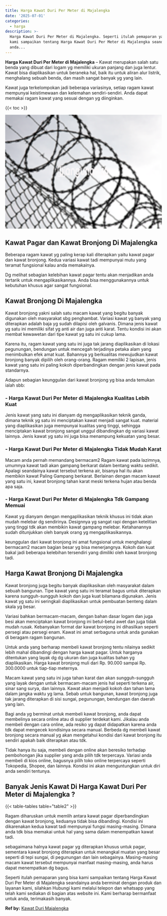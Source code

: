 ```yaml
---
title: Harga Kawat Duri Per Meter di Majalengka
date: '2025-07-01'
categories:
  - harga
description: >-
  Harga Kawat Duri Per Meter di Majalengka. Seperti itulah pemaparan yang bisa
  kami sampaikan tentang Harga Kawat Duri Per Meter di Majalengka seandainya
  anda...
---
```


**Harga Kawat Duri Per Meter di Majalengka** – Kawat merupakan salah satu benda yang dibuat dari logam yg memiliki ukuran panjang dan juga lentur. Kawat bisa diaplikasikan untuk beraneka hal, baik itu untuk aliran alur listrik, menghalang sebuah benda, dan masih sangat banyak yg yang lain.

Kawat juga terkelompokan jadi beberapa variasinya, setiap ragam kawat mempunyai keistimewaan dan kelemahan sendiri-sendiri. Anda dapat memakai ragam kawat yang sesuai dengan yg diinginkan.

{{< toc >}}

![Harga Kawat Duri Per Meter di Majalengka](/images/jual-kawat-murah39.png)

## Kawat Pagar dan Kawat Bronjong Di Majalengka

Beberapa ragam kawat yg paling kerap kali diterapkan yaitu kawat pagar dan kawat bronjong. Kedua variasi kawat tadi mempunyai mutu yang teramat fungsional kalau anda memakainya.

Dg melihat sebagian kelebihan kawat pagar tentu akan menjadikan anda tertarik untuk mengaplikasikannya. Anda bisa menggunakannya untuk kebutuhan khusus agar sangat fungsional.

## Kawat Bronjong Di Majalengka

Kawat bronjong yakni salah satu macam kawat yang begitu banyak digunakan oleh masyarakat sbg penghambat. Variasi kawat yg banyak yang diterapkan adalah baja yg sudah dilapisi oleh galvanis. Dimana jenis kawat yg satu ini memiliki sifat yg anti air dan juga anti karat. Tentu kondisi ini akan membat kewawetan dari tipe kawat yg satu ini cukup lama.

Karena itu, ragam kawat yang satu ini juga tak jarang diaplikasikan di lokasi pegunungan, bendungan untuk mencegah terjadinya petaka alam yang menimbulkan efek amat kuat. Bahannya yg berkualitas mewujudkan kawat bronjong banyak dipilih oleh orang-orang. Ragam memiliki 2 lapisan, jenis kawat yang satu ini paling kokoh diperbandingkan dengan jenis kawat pada standarnya.

Adapun sebagian keunggulan dari kawat bronjong yg bisa anda temukan ialah sbb:

### \- Harga Kawat Duri Per Meter di Majalengka Kualitas Lebih Kuat

Jenis kawat yang satu ini dianyam dg mengaplikasikan teknik ganda, dimana teknik yg satu ini menciptakan kawat menjadi sangat kuat. material yang diaplikasikan juga mempunyai kualitas yang tinggi, sehingga menciptakan kawat bronjong sangat unggul dibandingkan dg variasi kawat lainnya. Jenis kawat yg satu ini juga bisa menampung kekuatan yang besar.

### \- Harga Kawat Duri Per Meter di Majalengka Tidak Mudah Karat

Macam anda pernah memandang bermacam2 Ragam kawat pada lazimnya, umumnya kawat tadi akan gampang berkarat dalam bentang waktu sedikit. Apalagi seandainya kawat tersebut terkena air, bisanya hal itu akan membikin kawat Paling Gampang berkarat. Berlainan dengan macam kawat yang satu ini, kawat bronjong tahan karat meski terkena hujan atau benda apa saja.

### \- Harga Kawat Duri Per Meter di Majalengka Tdk Gampang Memuai

Kawat yg dianyam dengan mengaplikasikan teknik khusus ini tidak akan mudah melebar dg sendirinya. Designnya yg sangat rapi dengan ketelitian yang tinggi tdk akan membikin kawat gampang melebar. Ketahanannya sudah ditunjukkan oleh banyak orang yg mengaplikasikannya.

keunggulan dari kawat bronjong ini amat fungsional untuk menghalangi bermacam2 macam bagian besar yg bisa menerjangnya. Kokoh dan kuat bakal jadi beberapa kelebihan tersendiri yang dimiliki oleh kawat bronjong tadi.

## Harga Kawat Bronjong Di Majalengka

Kawat bronjong juga begitu banyak diaplikasikan oleh masyarakat dalam sebuah bangunan. Tipe kawat yang satu ini teramat bagus untuk diterapkan karena sungguh-sungguh kokoh dan juga kuat bilamana digunakan. Jenis kawat yg satu ini seringkali diaplikasikan untuk pembuatan benteng dalam skala yg besar.

Variasi bahkan bermacam-macam, dengan bahan dasar logam dan juga besi akan menciptakan kawat bronjong ini betul-betul awet dan juga tidak mudah rusak. Kebanyakan format dar kawat bronjong ini dihasilkan seperti persegi atau persegi enam. Kawat ini amat serbaguna untuk anda gunakan di beragam ragam bangunan.

Untuk anda yang berharap membeli kawat bronjong tentu nilainya sedikit lebih mahal dibandingi dengan harga kawat pagar. Untuk harganya ditentukan yang layak dg dg ukuran dan juga kualitas bahan yg diaplikasikan. Harga kawat bronjong muli dari Rp. 90.000 sampai Rp. 300.0000 untuk tiap-tiap meternya.

Macam kawat yang satu ini juga tahan karat dan akan sungguh-sungguh yang layak dengan untuk bermacam-macam jenis hal seperti terkena air, sinar sang surya, dan lainnya. Kawat akan menjadi kokoh dan tahan lama dalam jangka waktu yg lama. Sebab untuk bangunan, kawat bronjong juga tak jarang diterapkan di sisi sungai, pegunungan, bendungan dan daerah yang lain.

Bagi anda yg berminat untuk membeli kawat bronjong, anda dapat membelinya secara online atau di supplier terdekat kami. Jikalau anda membeli dengan cara online, ada resiko yg dapat didapatkan karena anda tdk dapat mengecek kondisinya secara manual. Berbeda dg membeli kawat bronjong secara manual yg akan mengetahui kondisi dari kawat bronjong itu sendiri apakah baik diterapkan atau tdk.

Tidak hanya itu saja, membeli dengan online akan beresiko terhadap pembohongan jika supplier yang anda pilih tdk terpercaya. Variasi anda membeli di kios online, bagusnya pilih toko online terpercaya seperti Tokopedia, Shopee, dan lainnya. Kondisi ini akan menguntungkan untuk diri anda sendiri tentunya.

## Banyak Jenis Kawat Di Harga Kawat Duri Per Meter di Majalengka ?

{{< table-tables table="table2" >}}

Ragam diharuskan untuk memlih antara kawat pagar diperbandingkan dengan kawat bronjong, keduanya tidak bisa dibandingi. Kondisi ini dikarenakan kedua kawat tadi mempunyai fungsi masing-masing. Dimana anda tdk bisa memakai untuk hal yang sama dalam menempatkan kawat tadi.

sebagaimana halnya kawat pagar yg diterapkan khusus untuk pagar, sementara kawat bronjong diterapkan untuk menangkal muatan yang besar seperti di tepi sungai, di pegunungan dan lain sebagainya. Masing-masing macam kawat tersebut mempunyai manfaat masing-masing, anda harus dapat menempatkan dg bagus.

Seperti itulah pemaparan yang bisa kami sampaikan tentang Harga Kawat Duri Per Meter di Majalengka seandainya anda berminat dengan produk dan layanan kami, silahkan Hubungi kami melalui telepon dan whatsapp yang telah kami sediakan di bagian atas website ini. Kami berharap bermanfaat untuk anda, terimakasih banyak.

**Ref by:** [Kawat Duri Majalengka](https://id.wikipedia.org/wiki/Kawat)
